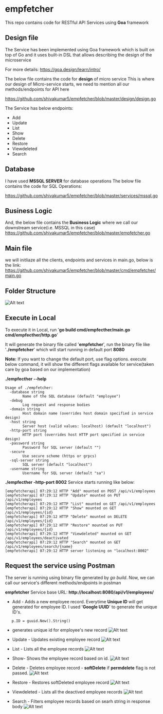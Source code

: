 # empfetcher
This repo contains code for RESTful API Services using **Goa** framework

## Design file
The Service has been implemented using Goa framework which is built on top of Go and it uses built-in DSL that allows describing the design of the microservice

For more details: https://goa.design/learn/intro/

The below file contains the code for **design** of micro service
This is where our design of Micro-service starts, we need to mention all our methods/endpoints for API here

https://github.com/shivakumar5/empfetcher/blob/master/design/design.go

The Service has below endpoints:

* Add
* Update
* List
* Show
* Delete
* Restore
* Viewdeleted 
* Search
  
## Database
I have used **MSSQL SERVER** for database operations
The below file contains the code for SQL Operations:

https://github.com/shivakumar5/empfetcher/blob/master/services/mssql.go

## Business Logic
And, the below file contains the **Business Logic** where we call our downstream service(i.e. MSSQL in this case) 
https://github.com/shivakumar5/empfetcher/blob/master/empfetcher.go

## Main file
we will initliaze all the clients, endpoints and services in main.go, below is the link:
https://github.com/shivakumar5/empfetcher/blob/master/cmd/empfetcher/main.go

## Folder Structure
![Alt text](screenshots/Folder.png?raw=true "")

## Execute in Local

To execute it in Local, run '**go build cmd/empfecther/main.go cmd/empfecther/http.go**'

It will generate the binary file called '**empfetcher**', run the binary file like '**./empfetcher**' which will start running in default port **8080**

**Note:** If you want to change the default port, use flag options. execute below command, it will show the different flags available for service(taken care by goa based on our implementation)

**./empfecther --help**
``` 
Usage of ./empfetcher:
  -database string
        Name of the SQL database (default "employee")
  -debug
        Log request and response bodies
  -domain string
        Host domain name (overrides host domain specified in service design)
  -host string
        Server host (valid values: localhost) (default "localhost")
  -http-port string
        HTTP port (overrides host HTTP port specified in service design)
  -password string
        Password for SQL server (default "")
  -secure
        Use secure scheme (https or grpcs)
  -sql-server string
        SQL server (default "localhost")
  -username string
        Username for SQL server (default "sa")
 ```
 
 **./empfecther -http-port 8002**
 Service starts running like below:
 
 ```
[empfetcherapi] 07:29:12 HTTP "Add" mounted on POST /api/v1/employees
[empfetcherapi] 07:29:12 HTTP "Update" mounted on PUT /api/v1/employees
[empfetcherapi] 07:29:12 HTTP "List" mounted on GET /api/v1/employees
[empfetcherapi] 07:29:12 HTTP "Show" mounted on GET /api/v1/employees/{id}
[empfetcherapi] 07:29:12 HTTP "Delete" mounted on DELETE /api/v1/employees/{id}
[empfetcherapi] 07:29:12 HTTP "Restore" mounted on PUT /api/v1/employees/{id}
[empfetcherapi] 07:29:12 HTTP "Viewdeleted" mounted on GET /api/v1/employees/deactivated
[empfetcherapi] 07:29:12 HTTP "Search" mounted on GET /api/v1/employees/search/{name}
[empfetcherapi] 07:29:12 HTTP server listening on "localhost:8002"

```
 
 ## Request the service using Postman
 
 The server is running using binary file generated by *go build*.
 Now, we can call our service's different methods/endpoints in postman 
 
 **empfetcher** Service base URL: **http://localhost:8080/api/v1/employees/**
 
 * Add - Adds a new employee record.
   Everytime **Unique ID** will get generated for employee ID. I used '**Google UUID**' to generate the unique ID's.
```
   p.ID = guuid.New().String() 
```
* generates unique id for employee's new record
 ![Alt text](screenshots/Add.png?raw=true "")
 
 * Update - Updates existing employee record
 ![Alt text](screenshots/Update.png?raw=true "")
 
 * List - Lists all the employee records
 ![Alt text](screenshots/List.png?raw=true "")
 
 * Show- Shows the employee record based on id.
  ![Alt text](screenshots/Show.png?raw=true "")
 
 * Delete - Deletes employee record - **softDelete** if **permdelete** flag is not passed.
![Alt text](screenshots/Delete.png?raw=true "")
 
 * Restore - Restores softDeleted employee record
![Alt text](screenshots/Restore.png?raw=true "")
 
 * Viewdeleted - Lists all the deactived employee records
![Alt text](screenshots/View.png?raw=true "")
 
 * Search - Filters employee records based on searh string in response body
  ![Alt text](screenshots/Search.png?raw=true "")
 
 
 
 
 
 
 
        
